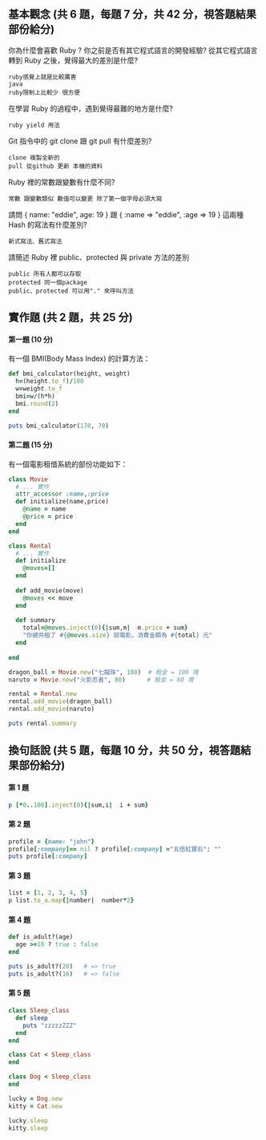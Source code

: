 ## 基本觀念 (共 6 題，每題 7 分，共 42 分，視答題結果部份給分)
你為什麼會喜歡 Ruby ? 你之前是否有其它程式語言的開發經驗? 從其它程式語言轉到 Ruby 之後，覺得最大的差別是什麼?
```
ruby感覺上就是比較厲害
java
ruby限制上比較少 很方便
```
在學習 Ruby 的過程中，遇到覺得最難的地方是什麼?
```
ruby yield 用法
```

Git 指令中的 git clone 跟 git pull 有什麼差別?
```
clone 複製全新的
pull 從github 更新 本機的資料
```
Ruby 裡的常數跟變數有什麼不同?
```
常數 跟變數類似 數值可以變更 除了第一個字母必須大寫
```
請問 { name: "eddie", age: 19 } 跟 { :name => "eddie", :age => 19 } 這兩種 Hash 的寫法有什麼差別?
```
新式寫法、舊式寫法
```
請簡述 Ruby 裡 public、protected 與 private 方法的差別
```
public 所有人都可以存取
protected 同一個package
public、protected 可以用"." 來呼叫方法
```

## 實作題 (共 2 題，共 25 分)

#### 第一題 (10 分)
有一個 BMI(Body Mass Index) 的計算方法：
```ruby
def bmi_calculator(height, weight)
  h=(height.to_f)/100
  w=weight.to_f
  bmi=w/(h*h)
  bmi.round(2)
end

puts bmi_calculator(178, 70)
```
#### 第二題 (15 分)

有一個電影租借系統的部份功能如下：
```ruby
class Movie
  # ... 實作
  attr_accessor :name,:price
  def initialize(name,price)
    @name = name
    @price = price
  end
end

class Rental
  # ... 實作
  def initialize
    @moves=[]
  end
  
  def add_movie(move)
    @moves << move
  end
  
  def summary
    total=@moves.inject(0){|sum,m|  m.price + sum}
    "你總共租了 #{@moves.size} 部電影，消費金額為 #{total} 元"
  end
  
end

dragon_ball = Movie.new("七龍珠", 100)  # 租金 = 100 塊
naruto = Movie.new("火影忍者", 80)      # 租金 = 80 塊

rental = Rental.new
rental.add_movie(dragon_ball)
rental.add_movie(naruto)

puts rental.summary
```
## 換句話說 (共 5 題，每題 10 分，共 50 分，視答題結果部份給分)
#### 第 1 題
```ruby
p [*0..100].inject(0){|sum,i|  i + sum}
```
#### 第 2 題
```ruby
profile = {name: "john"}
profile[:company]== nil ? profile[:company] ="五倍紅寶石": ""
puts profile[:company]  
```
#### 第 3 題
```ruby
list = [1, 2, 3, 4, 5]
p list.to_a.map{|number|  number*2}
```
#### 第 4 題
```ruby
def is_adult?(age)
  age >=18 ? true : false
end

puts is_adult?(20)   # => true
puts is_adult?(16)   # => false
```
#### 第 5 題
```ruby
class Sleep_class
  def sleep
    puts "zzzzzZZZ"
  end
end

class Cat < Sleep_class
end

class Dog < Sleep_class
end

lucky = Dog.new
kitty = Cat.new

lucky.sleep
kitty.sleep
```
